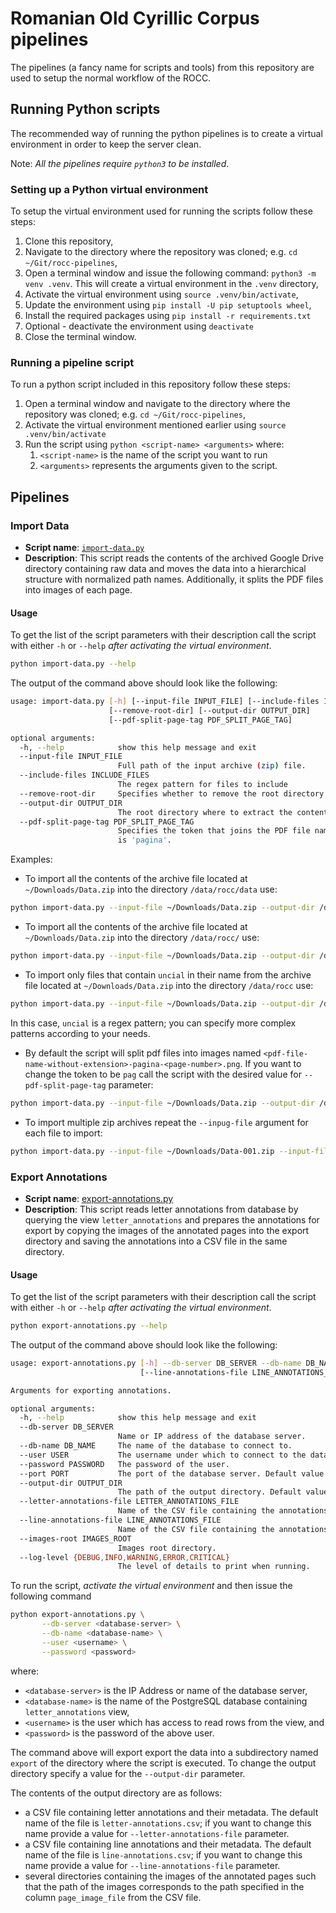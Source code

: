 # Romanian Old Cyrillic Corpus pipelines #

The pipelines (a fancy name for scripts and tools) from this repository are used to setup the normal workflow of the ROCC.

## Running Python scripts ##

The recommended way of running the python pipelines is to create a virtual environment in order to keep the server clean.

Note: *All the pipelines require `python3` to be installed*.

### Setting up a Python virtual environment ###

To setup the virtual environment used for running the scripts follow these steps:
1. Clone this repository,
2. Navigate to the directory where the repository was cloned; e.g. `cd ~/Git/rocc-pipelines`,
3. Open a terminal window and issue the following command: `python3 -m venv .venv`. This will create a virtual environment in the `.venv` directory,
4. Activate the virtual environment using `source .venv/bin/activate`,
5. Update the environment using `pip install -U pip setuptools wheel`,
6. Install the required packages using `pip install -r requirements.txt`
7. Optional - deactivate the environment using `deactivate`
8. Close the terminal window.

### Running a pipeline script ###

To run a python script included in this repository follow these steps:
1. Open a terminal window and navigate to the directory where the repository was cloned; e.g. `cd ~/Git/rocc-pipelines`,
2. Activate the virtual environment mentioned earlier using `source .venv/bin/activate`
3. Run the script using `python <script-name> <arguments>` where:
   1. `<script-name>` is the name of the script you want to run
   2. `<arguments>` represents the arguments given to the script.

## Pipelines ##

### Import Data ###

- **Script name**: [`import-data.py`](./import-data.py)
- **Description**: This script reads the contents of the archived Google Drive directory containing raw data and moves the data into a hierarchical structure with normalized path names. Additionally, it splits the PDF files into images of each page.

#### Usage ####

To get the list of the script parameters with their description call the script with either `-h` or `--help` *after activating the virtual environment*.

```sh
python import-data.py --help
```

The output of the command above should look like the following:
```sh
usage: import-data.py [-h] [--input-file INPUT_FILE] [--include-files INCLUDE_FILES]
                      [--remove-root-dir] [--output-dir OUTPUT_DIR]
                      [--pdf-split-page-tag PDF_SPLIT_PAGE_TAG]

optional arguments:
  -h, --help            show this help message and exit
  --input-file INPUT_FILE
                        Full path of the input archive (zip) file.
  --include-files INCLUDE_FILES
                        The regex pattern for files to include
  --remove-root-dir     Specifies whether to remove the root directory of the files from the input.
  --output-dir OUTPUT_DIR
                        The root directory where to extract the contents of the archive.
  --pdf-split-page-tag PDF_SPLIT_PAGE_TAG
                        Specifies the token that joins the PDF file name and the page number. Default
                        is 'pagina'.
```

Examples:
- To import all the contents of the archive file located at `~/Downloads/Data.zip` into the directory `/data/rocc/data` use:
```sh
python import-data.py --input-file ~/Downloads/Data.zip --output-dir /data/rocc
```
- To import all the contents of the archive file located at `~/Downloads/Data.zip` into the directory `/data/rocc/` use:
```sh
python import-data.py --input-file ~/Downloads/Data.zip --output-dir /data/rocc --remove-root-dir
```
- To import only files that contain `uncial` in their name from the archive file located at `~/Downloads/Data.zip` into the directory `/data/rocc` use:
```sh
python import-data.py --input-file ~/Downloads/Data.zip --output-dir /data/rocc --remove-root-dir --inclide-files uncial
```
In this case, `uncial` is a regex pattern; you can specify more complex patterns according to your needs.

- By default the script will split pdf files into images named `<pdf-file-name-without-extension>-pagina-<page-number>.png`. If you want to change the token to be `pag` call the script with the desired value for `--pdf-split-page-tag` parameter:
```sh
python import-data.py --input-file ~/Downloads/Data.zip --output-dir /data/rocc --remove-root-dir --pdf-split-page-tag pag
```
- To import multiple zip archives repeat the `--inpug-file` argument for each file to import:
```sh
python import-data.py --input-file ~/Downloads/Data-001.zip --input-file ~/Downloads/Data-002.zip --output-dir /data/rocc

```

### Export Annotations ###

- **Script name**: [export-annotations.py](./export-annotations.py)
- **Description**: This script reads letter annotations from database by querying the view `letter_annotations` and prepares the annotations for export by copying the images of the annotated pages into the export directory and saving the annotations into a CSV file in the same directory.

#### Usage  ####

To get the list of the script parameters with their description call the script with either `-h` or `--help` *after activating the virtual environment*.

```sh
python export-annotations.py --help
```

The output of the command above should look like the following:
```sh
usage: export-annotations.py [-h] --db-server DB_SERVER --db-name DB_NAME --user USER --password PASSWORD [--port PORT] [--output-dir OUTPUT_DIR] [--letter-annotations-file LETTER_ANNOTATIONS_FILE]
                             [--line-annotations-file LINE_ANNOTATIONS_FILE] [--images-root IMAGES_ROOT] [--log-level {DEBUG,INFO,WARNING,ERROR,CRITICAL}]

Arguments for exporting annotations.

optional arguments:
  -h, --help            show this help message and exit
  --db-server DB_SERVER
                        Name or IP address of the database server.
  --db-name DB_NAME     The name of the database to connect to.
  --user USER           The username under which to connect to the database.
  --password PASSWORD   The password of the user.
  --port PORT           The port of the database server. Default value is 5432.
  --output-dir OUTPUT_DIR
                        The path of the output directory. Default value is './export'.
  --letter-annotations-file LETTER_ANNOTATIONS_FILE
                        Name of the CSV file containing the annotations.
  --line-annotations-file LINE_ANNOTATIONS_FILE
                        Name of the CSV file containing the annotations.
  --images-root IMAGES_ROOT
                        Images root directory.
  --log-level {DEBUG,INFO,WARNING,ERROR,CRITICAL}
                        The level of details to print when running.
```

To run the script, *activate the virtual environment* and then issue the following command
```sh
python export-annotations.py \
       --db-server <database-server> \
       --db-name <database-name> \
       --user <username> \
       --password <password>
```
where:
- `<database-server>` is the IP Address or name of the database server,
- `<database-name>` is the name of the PostgreSQL database containing `letter_annotations` view,
- `<username>` is the user which has access to read rows from the view, and
- `<password>` is the password of the above user.

The command above will export export the data into a subdirectory named `export` of the directory where the script is executed. To change the output directory specify a value for the `--output-dir` parameter.

The contents of the output directory are as follows:
- a CSV file containing letter annotations and their metadata. The default name of the file is `letter-annotations.csv`; if you want to change this name provide a value for `--letter-annotations-file` parameter.
- a CSV file containing line annotations and their metadata. The default name of the file is `line-annotations.csv`; if you want to change this name provide a value for `--line-annotations-file` parameter.
- several directories containing the images of the annotated pages such that the path of the images corresponds to the path specified in the column `page_image_file` from the CSV file.

